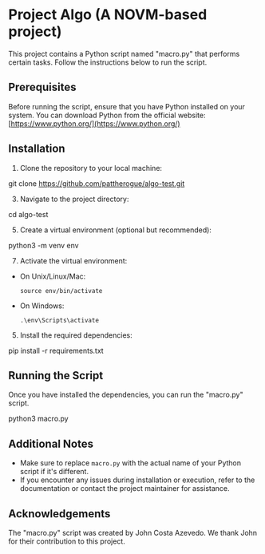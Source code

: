 # Project Algo (A NOVM-based project)

This project contains a Python script named "macro.py" that performs certain tasks. Follow the instructions below to run the script.

## Prerequisites

Before running the script, ensure that you have Python installed on your system. You can download Python from the official website: [https://www.python.org/](https://www.python.org/)

## Installation

1. Clone the repository to your local machine:
   
git clone https://github.com/pattherogue/algo-test.git

3. Navigate to the project directory:
   
cd algo-test

5. Create a virtual environment (optional but recommended):
   
python3 -m venv env

7. Activate the virtual environment:
   
- On Unix/Linux/Mac:
  ```
  source env/bin/activate
  ```

- On Windows:
  ```
  .\env\Scripts\activate
  ```

5. Install the required dependencies:
   
pip install -r requirements.txt

## Running the Script

Once you have installed the dependencies, you can run the "macro.py" script.

python3 macro.py

## Additional Notes

- Make sure to replace `macro.py` with the actual name of your Python script if it's different.
- If you encounter any issues during installation or execution, refer to the documentation or contact the project maintainer for assistance.

## Acknowledgements

The "macro.py" script was created by John Costa Azevedo. We thank John for their contribution to this project.
